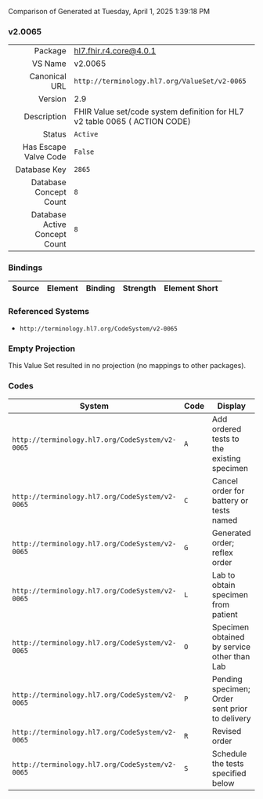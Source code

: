 Comparison of 
Generated at Tuesday, April 1, 2025 1:39:18 PM

### v2.0065

|      |     |
| ---: | --- |
| Package | hl7.fhir.r4.core@4.0.1 |
| VS Name | v2.0065 |
| Canonical URL | `http://terminology.hl7.org/ValueSet/v2-0065` |
| Version | 2.9 |
| Description | FHIR Value set/code system definition for HL7 v2 table 0065 ( ACTION CODE) |
| Status | `Active` |
| Has Escape Valve Code | `False` |
| Database Key | `2865` |
| Database Concept Count | `8` |
| Database Active Concept Count | `8` |
### Bindings

| Source | Element | Binding | Strength | Element Short |
| ------ | ------- | ------- | -------- | ------------- |

### Referenced Systems

* `http://terminology.hl7.org/CodeSystem/v2-0065`
### Empty Projection

This Value Set resulted in no projection (no mappings to other packages).

### Codes

| System | Code | Display |
| ------ | ---- | ------- |
| `http://terminology.hl7.org/CodeSystem/v2-0065` | `A` | Add ordered tests to the existing specimen |
| `http://terminology.hl7.org/CodeSystem/v2-0065` | `C` | Cancel order for battery or tests named |
| `http://terminology.hl7.org/CodeSystem/v2-0065` | `G` | Generated order; reflex order |
| `http://terminology.hl7.org/CodeSystem/v2-0065` | `L` | Lab to obtain specimen from patient |
| `http://terminology.hl7.org/CodeSystem/v2-0065` | `O` | Specimen obtained by service other than Lab |
| `http://terminology.hl7.org/CodeSystem/v2-0065` | `P` | Pending specimen; Order sent prior to delivery |
| `http://terminology.hl7.org/CodeSystem/v2-0065` | `R` | Revised order |
| `http://terminology.hl7.org/CodeSystem/v2-0065` | `S` | Schedule the tests specified below |
